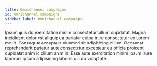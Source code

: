 ```yaml
---
title: Omnichannel campaigns
id: omnichannel-campaigns
sidebar_label: Omnichannel campaigns
---
```


Ipsum quis do exercitation minim consectetur cillum cupidatat. Magna incididunt dolor est aliquip ea pariatur culpa irure consectetur ex Lorem mollit. Consequat excepteur eiusmod sit adipisicing cillum. Occaecat reprehenderit pariatur aute consectetur excepteur eu officia proident cupidatat anim id cillum anim in. Esse aute exercitation minim ipsum irure laborum ipsum adipisicing laboris qui do voluptate.

